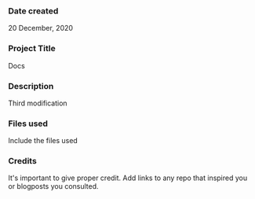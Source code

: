 ### Date created
20 December, 2020

### Project Title
Docs

### Description
Third modification

### Files used
Include the files used

### Credits
It's important to give proper credit. Add links to any repo that inspired you or blogposts you consulted.
